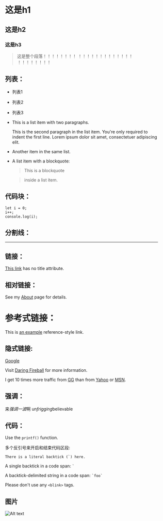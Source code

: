 # 这是h1
## 这是h2
### 这是h3
> 这是整个段落！！！！！！！！
！！！！！！！！！！！！！
！！！！！！！！

## 列表：
- 列表1
- 列表2
- 列表3

- This is a list item with two paragraphs.

  This is the second paragraph in the list item. You're
only required to indent the first line. Lorem ipsum dolor
sit amet, consectetuer adipiscing elit.

-   Another item in the same list.
-   A list item with a blockquote:

    > This is a blockquote
    
    > inside a list item.
    
## 代码块：

    let i = 0;
    i++;
    console.log(i);
    
## 分割线：

----------------

## 链接：

[This link](http://example.net/) has no title attribute.

## 相对链接：

See my [About](/about/) page for details.

# 参考式链接：

This is [an example][id] reference-style link.

[id]: http://example.com/  "这是Title"

## 隐式链接:

[Google][]

[Google]: http://google.com/


Visit [Daring Fireball][] for more information.

[Daring Fireball]: http://daringfireball.net/


I get 10 times more traffic from [GG][] than from
[Yahoo][] or [MSN][].

[GG]: http://google.com/        "Google"
[yahoo]:  http://search.yahoo.com/  "Yahoo Search"
[msn]:    http://search.msn.com/    "MSN Search"

## 强调：

来*强调一波*啊
un*frigging*believable

## 代码：

Use the `printf()` function.

多个反引号来开启和结束代码区段:

``There is a literal backtick (`) here.``

A single backtick in a code span: `` ` ``

A backtick-delimited string in a code span: `` `foo` ``

Please don't use any `<blink>` tags.

## 图片

![Alt text](./timg.jpg "Optional title")
